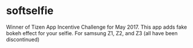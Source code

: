 # softselfie
Winner of Tizen App Incentive Challenge for May 2017. This app adds fake bokeh effect for your selfie. For samsung Z1, Z2, and Z3 (all have been discontinued)
